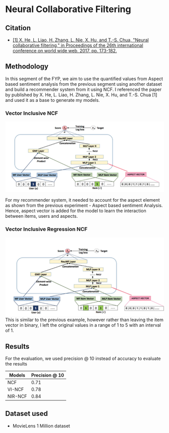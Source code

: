 # Neural Collaborative Filtering

## Citation
* [[1] X. He, L. Liao, H. Zhang, L. Nie, X. Hu, and T.-S. Chua, "Neural collaborative filtering," in Proceedings of the 26th international conference on world wide web, 2017, pp. 173-182.](https://dl.acm.org/doi/10.1145/3038912.3052569)

## Methodology
In this segment of the FYP, we aim to use the quantified values from Aspect based sentiment analysis from the previous segment using another dataset and build a recommender system from it using NCF.
I referenced the paper by published by X. He, L. Liao, H. Zhang, L. Nie, X. Hu, and T.-S. Chua [1] and used it as a base to generate my models.

### Vector Inclusive NCF
![VI-NCF](./Images/vi-ncf.jpg)

For my recommender system, it needed to account for the aspect element as shown from the previous experiment - Aspect based sentiment Analysis. Hence, aspect vector is added for the model to learn the interaction between items, users and aspects. 

### Vector Inclusive Regression NCF
![VIR-NCF](./Images/vir-ncf.jpg)
This is similar to the previous example, however rather than leaving the item vector in binary, I left the original values in a range of 1 to 5 with an interval of 1.

## Results
For the evaluation, we used precision @ 10 instead of accuracy to evaluate the results

Models | Precision @ 10 
--- | --- 
NCF| 0.71 |
VI-NCF | 0.78 |
NIR-NCF | 0.84 |

## Dataset used
* MovieLens 1 Million dataset